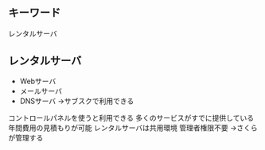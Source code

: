 # 

## キーワード
レンタルサーバ

## レンタルサーバ
- Webサーバ
- メールサーバ
- DNSサーバ
→サブスクで利用できる

コントロールパネルを使うと利用できる
多くのサービスがすでに提供している
年間費用の見積もりが可能
レンタルサーバは共用環境
管理者権限不要
→さくらが管理する

